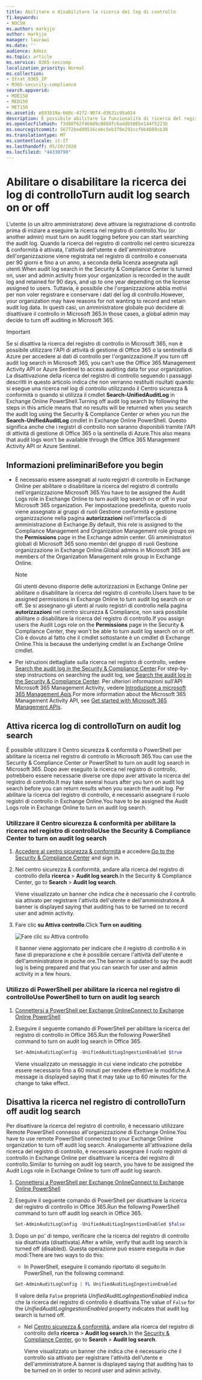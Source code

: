 ```yaml
---
title: Abilitare o disabilitare la ricerca dei log di controllo
f1.keywords:
- NOCSH
ms.author: markjjo
author: markjjo
manager: laurawi
ms.date: ''
audience: Admin
ms.topic: article
ms.service: O365-seccomp
localization_priority: Normal
ms.collection:
- Strat_O365_IP
- M365-security-compliance
search.appverid:
- MOE150
- MED150
- MET150
ms.assetid: e893b19a-660c-41f2-9074-d3631c95a014
description: È possibile abilitare la funzionalità di ricerca del registro di controllo nel centro sicurezza & Compliance. Se si cambia idea, è possibile attivarlo in qualsiasi momento. Quando la ricerca del registro di controllo è disattivata, gli amministratori non possono eseguire ricerche nel log di controllo di Microsoft 365 per l'attività dell'utente e dell'amministratore nell'organizzazione.
ms.openlocfilehash: f3d88f62f466d9c868dfc6addb5865e144f5223b
ms.sourcegitcommit: 56772bed89516cebc5eb370e292ccfbb4889cb38
ms.translationtype: MT
ms.contentlocale: it-IT
ms.lasthandoff: 05/20/2020
ms.locfileid: "44330790"
---
```

# <a name="turn-audit-log-search-on-or-off"></a><span data-ttu-id="714d9-105">Abilitare o disabilitare la ricerca dei log di controllo</span><span class="sxs-lookup"><span data-stu-id="714d9-105">Turn audit log search on or off</span></span>

<span data-ttu-id="714d9-106">L'utente (o un altro amministratore) deve attivare la registrazione di controllo prima di iniziare a eseguire la ricerca nel registro di controllo.</span><span class="sxs-lookup"><span data-stu-id="714d9-106">You (or another admin) must turn on audit logging before you can start searching the audit log.</span></span> <span data-ttu-id="714d9-107">Quando la ricerca del registro di controllo nel centro sicurezza & conformità è attivata, l'attività dell'utente e dell'amministratore dell'organizzazione viene registrata nel registro di controllo e conservata per 90 giorni e fino a un anno, a seconda della licenza assegnata agli utenti.</span><span class="sxs-lookup"><span data-stu-id="714d9-107">When audit log search in the Security & Compliance Center is turned on, user and admin activity from your organization is recorded in the audit log and retained for 90 days, and up to one year depending on the license assigned to users.</span></span> <span data-ttu-id="714d9-108">Tuttavia, è possibile che l'organizzazione abbia motivi per non voler registrare e conservare i dati del log di controllo.</span><span class="sxs-lookup"><span data-stu-id="714d9-108">However, your organization may have reasons for not wanting to record and retain audit log data.</span></span> <span data-ttu-id="714d9-109">In questi casi, un amministratore globale può decidere di disattivare il controllo in Microsoft 365.</span><span class="sxs-lookup"><span data-stu-id="714d9-109">In those cases, a global admin may decide to turn off auditing in Microsoft 365.</span></span>

> [!IMPORTANT]
> <span data-ttu-id="714d9-110">Se si disattiva la ricerca del registro di controllo in Microsoft 365, non è possibile utilizzare l'API di attività di gestione di Office 365 o la sentinella di Azure per accedere ai dati di controllo per l'organizzazione.</span><span class="sxs-lookup"><span data-stu-id="714d9-110">If you turn off audit log search in Microsoft 365, you can't use the Office 365 Management Activity API or Azure Sentinel to access auditing data for your organization.</span></span> <span data-ttu-id="714d9-111">La disattivazione della ricerca del registro di controllo seguendo i passaggi descritti in questo articolo indica che non verranno restituiti risultati quando si esegue una ricerca nel log di controllo utilizzando il Centro sicurezza & conformità o quando si utilizza il cmdlet **Search-UnifiedAuditLog** in Exchange Online PowerShell.</span><span class="sxs-lookup"><span data-stu-id="714d9-111">Turning off audit log search by following the steps in this article means that no results will be returned when you search the audit log using the Security & Compliance Center or when you run the **Search-UnifiedAuditLog** cmdlet in Exchange Online PowerShell.</span></span> <span data-ttu-id="714d9-112">Questo significa anche che i registri di controllo non saranno disponibili tramite l'API di attività di gestione di Office 365 o la sentinella di Azure.</span><span class="sxs-lookup"><span data-stu-id="714d9-112">This also means that audit logs won't be available through the Office 365 Management Activity API or Azure Sentinel.</span></span>
  
## <a name="before-you-begin"></a><span data-ttu-id="714d9-113">Informazioni preliminari</span><span class="sxs-lookup"><span data-stu-id="714d9-113">Before you begin</span></span>

- <span data-ttu-id="714d9-114">È necessario essere assegnati al ruolo registri di controllo in Exchange Online per abilitare o disabilitare la ricerca del registro di controllo nell'organizzazione Microsoft 365.</span><span class="sxs-lookup"><span data-stu-id="714d9-114">You have to be assigned the Audit Logs role in Exchange Online to turn audit log search on or off in your Microsoft 365 organization.</span></span> <span data-ttu-id="714d9-115">Per impostazione predefinita, questo ruolo viene assegnato ai gruppi di ruoli Gestione conformità e gestione organizzazione nella pagina **autorizzazioni** nell'interfaccia di amministrazione di Exchange.</span><span class="sxs-lookup"><span data-stu-id="714d9-115">By default, this role is assigned to the Compliance Management and Organization Management role groups on the **Permissions** page in the Exchange admin center.</span></span> <span data-ttu-id="714d9-116">Gli amministratori globali di Microsoft 365 sono membri del gruppo di ruoli Gestione organizzazione in Exchange Online.</span><span class="sxs-lookup"><span data-stu-id="714d9-116">Global admins in Microsoft 365 are members of the Organization Management role group in Exchange Online.</span></span> 
    
    > [!NOTE]
    > <span data-ttu-id="714d9-117">Gli utenti devono disporre delle autorizzazioni in Exchange Online per abilitare o disabilitare la ricerca del registro di controllo.</span><span class="sxs-lookup"><span data-stu-id="714d9-117">Users have to be assigned permissions in Exchange Online to turn audit log search on or off.</span></span> <span data-ttu-id="714d9-118">Se si assegnano gli utenti al ruolo registri di controllo nella pagina **autorizzazioni** nel centro sicurezza & Compliance, non sarà possibile abilitare o disabilitare la ricerca del registro di controllo.</span><span class="sxs-lookup"><span data-stu-id="714d9-118">If you assign users the Audit Logs role on the **Permissions** page in the Security & Compliance Center, they won't be able to turn audit log search on or off.</span></span> <span data-ttu-id="714d9-119">Ciò è dovuto al fatto che il cmdlet sottostante è un cmdlet di Exchange Online.</span><span class="sxs-lookup"><span data-stu-id="714d9-119">This is because the underlying cmdlet is an Exchange Online cmdlet.</span></span> 
    
- <span data-ttu-id="714d9-120">Per istruzioni dettagliate sulla ricerca nel registro di controllo, vedere [Search the audit log in the Security & Compliance Center](search-the-audit-log-in-security-and-compliance.md).</span><span class="sxs-lookup"><span data-stu-id="714d9-120">For step-by-step instructions on searching the audit log, see [Search the audit log in the Security & Compliance Center](search-the-audit-log-in-security-and-compliance.md).</span></span> <span data-ttu-id="714d9-121">Per ulteriori informazioni sull'API Microsoft 365 Management Activity, vedere [Introduzione a microsoft 365 Management Apis](https://docs.microsoft.com/office/office-365-management-api/get-started-with-office-365-management-apis).</span><span class="sxs-lookup"><span data-stu-id="714d9-121">For more information about the Microsoft 365 Management Activity API, see [Get started with Microsoft 365 Management APIs](https://docs.microsoft.com/office/office-365-management-api/get-started-with-office-365-management-apis).</span></span>
    
## <a name="turn-on-audit-log-search"></a><span data-ttu-id="714d9-122">Attiva ricerca log di controllo</span><span class="sxs-lookup"><span data-stu-id="714d9-122">Turn on audit log search</span></span>

<span data-ttu-id="714d9-123">È possibile utilizzare il Centro sicurezza & conformità o PowerShell per abilitare la ricerca nel registro di controllo in Microsoft 365.</span><span class="sxs-lookup"><span data-stu-id="714d9-123">You can use the Security & Compliance Center or PowerShell to turn on audit log search in Microsoft 365.</span></span> <span data-ttu-id="714d9-124">Dopo aver eseguito la ricerca nel registro di controllo, potrebbero essere necessarie diverse ore dopo aver attivato la ricerca del registro di controllo.</span><span class="sxs-lookup"><span data-stu-id="714d9-124">It may take several hours after you turn on audit log search before you can return results when you search the audit log.</span></span> <span data-ttu-id="714d9-125">Per abilitare la ricerca del registro di controllo, è necessario assegnare il ruolo registri di controllo in Exchange Online.</span><span class="sxs-lookup"><span data-stu-id="714d9-125">You have to be assigned the Audit Logs role in Exchange Online to turn on audit log search.</span></span>
  
### <a name="use-the-security--compliance-center-to-turn-on-audit-log-search"></a><span data-ttu-id="714d9-126">Utilizzare il Centro sicurezza & conformità per abilitare la ricerca nel registro di controllo</span><span class="sxs-lookup"><span data-stu-id="714d9-126">Use the Security & Compliance Center to turn on audit log search</span></span>

1. <span data-ttu-id="714d9-127">[Accedere al centro sicurezza & conformità](https://protection.office.com) e accedere.</span><span class="sxs-lookup"><span data-stu-id="714d9-127">[Go to the Security & Compliance Center](https://protection.office.com) and sign in.</span></span>

2. <span data-ttu-id="714d9-128">Nel centro sicurezza & conformità, andare alla ricerca del registro di controllo della **ricerca** \> **Audit log search**.</span><span class="sxs-lookup"><span data-stu-id="714d9-128">In the Security & Compliance Center, go to **Search** \> **Audit log search**.</span></span>

   <span data-ttu-id="714d9-129">Viene visualizzato un banner che indica che è necessario che il controllo sia attivato per registrare l'attività dell'utente e dell'amministratore.</span><span class="sxs-lookup"><span data-stu-id="714d9-129">A banner is displayed saying that auditing has to be turned on to record user and admin activity.</span></span>

3. <span data-ttu-id="714d9-130">Fare clic **su Attiva controllo**.</span><span class="sxs-lookup"><span data-stu-id="714d9-130">Click **Turn on auditing**.</span></span>

    ![Fare clic su Attiva controllo](../media/39a9d35f-88d0-4bbe-a962-0be2f838e2bf.png)
  
    <span data-ttu-id="714d9-132">Il banner viene aggiornato per indicare che il registro di controllo è in fase di preparazione e che è possibile cercare l'attività dell'utente e dell'amministratore in poche ore.</span><span class="sxs-lookup"><span data-stu-id="714d9-132">The banner is updated to say the audit log is being prepared and that you can search for user and admin activity in a few hours.</span></span>

### <a name="use-powershell-to-turn-on-audit-log-search"></a><span data-ttu-id="714d9-133">Utilizzo di PowerShell per abilitare la ricerca nel registro di controllo</span><span class="sxs-lookup"><span data-stu-id="714d9-133">Use PowerShell to turn on audit log search</span></span>

1. [<span data-ttu-id="714d9-134">Connettersi a PowerShell per Exchange Online</span><span class="sxs-lookup"><span data-stu-id="714d9-134">Connect to Exchange Online PowerShell</span></span>](https://go.microsoft.com/fwlink/p/?LinkID=396554)

2. <span data-ttu-id="714d9-135">Eseguire il seguente comando di PowerShell per abilitare la ricerca del registro di controllo in Office 365.</span><span class="sxs-lookup"><span data-stu-id="714d9-135">Run the following PowerShell command to turn on audit log search in Office 365.</span></span>

    ```powershell
    Set-AdminAuditLogConfig -UnifiedAuditLogIngestionEnabled $true
    ```

    <span data-ttu-id="714d9-136">Viene visualizzato un messaggio in cui viene indicato che potrebbe essere necessario fino a 60 minuti per rendere effettive le modifiche.</span><span class="sxs-lookup"><span data-stu-id="714d9-136">A message is displayed saying that it may take up to 60 minutes for the change to take effect.</span></span>
  
## <a name="turn-off-audit-log-search"></a><span data-ttu-id="714d9-137">Disattiva la ricerca nel registro di controllo</span><span class="sxs-lookup"><span data-stu-id="714d9-137">Turn off audit log search</span></span>

<span data-ttu-id="714d9-138">Per disattivare la ricerca del registro di controllo, è necessario utilizzare Remote PowerShell connesso all'organizzazione di Exchange Online.</span><span class="sxs-lookup"><span data-stu-id="714d9-138">You have to use remote PowerShell connected to your Exchange Online organization to turn off audit log search.</span></span> <span data-ttu-id="714d9-139">Analogamente all'attivazione della ricerca del registro di controllo, è necessario assegnare il ruolo registri di controllo in Exchange Online per disattivare la ricerca del registro di controllo.</span><span class="sxs-lookup"><span data-stu-id="714d9-139">Similar to turning on audit log search, you have to be assigned the Audit Logs role in Exchange Online to turn off audit log search.</span></span>
  
1. [<span data-ttu-id="714d9-140">Connettersi a PowerShell per Exchange Online</span><span class="sxs-lookup"><span data-stu-id="714d9-140">Connect to Exchange Online PowerShell</span></span>](https://go.microsoft.com/fwlink/p/?LinkID=396554)

2. <span data-ttu-id="714d9-141">Eseguire il seguente comando di PowerShell per disattivare la ricerca del registro di controllo in Office 365.</span><span class="sxs-lookup"><span data-stu-id="714d9-141">Run the following PowerShell command to turn off audit log search in Office 365.</span></span>

    ```powershell
    Set-AdminAuditLogConfig -UnifiedAuditLogIngestionEnabled $false
    ```

3. <span data-ttu-id="714d9-142">Dopo un po' di tempo, verificare che la ricerca del registro di controllo sia disattivata (disattivata).</span><span class="sxs-lookup"><span data-stu-id="714d9-142">After a while, verify that audit log search is turned off (disabled).</span></span> <span data-ttu-id="714d9-143">Questa operazione può essere eseguita in due modi:</span><span class="sxs-lookup"><span data-stu-id="714d9-143">There are two ways to do this:</span></span>

    - <span data-ttu-id="714d9-144">In PowerShell, eseguire il comando riportato di seguito:</span><span class="sxs-lookup"><span data-stu-id="714d9-144">In PowerShell, run the following command:</span></span>

    ```powershell
    Get-AdminAuditLogConfig | FL UnifiedAuditLogIngestionEnabled
    ```

      <span data-ttu-id="714d9-145">Il valore della `False` proprietà _UnifiedAuditLogIngestionEnabled_ indica che la ricerca del registro di controllo è disattivata.</span><span class="sxs-lookup"><span data-stu-id="714d9-145">The value of  `False` for the  _UnifiedAuditLogIngestionEnabled_ property indicates that audit log search is turned off.</span></span> 

    - <span data-ttu-id="714d9-146">Nel [Centro sicurezza & conformità](https://protection.office.com), andare alla ricerca del registro di controllo della **ricerca** \> **Audit log search**.</span><span class="sxs-lookup"><span data-stu-id="714d9-146">In the [Security & Compliance Center](https://protection.office.com), go to **Search** \> **Audit log search**.</span></span>

      <span data-ttu-id="714d9-147">Viene visualizzato un banner che indica che è necessario che il controllo sia attivato per registrare l'attività dell'utente e dell'amministratore.</span><span class="sxs-lookup"><span data-stu-id="714d9-147">A banner is displayed saying that auditing has to be turned on in order to record user and admin activity.</span></span>